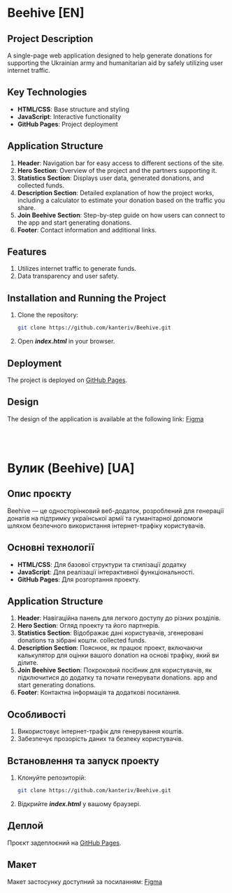 # Beehive [EN]

## Project Description

A single-page web application designed to help generate donations for supporting
the Ukrainian army and humanitarian aid by safely utilizing user internet
traffic.

## Key Technologies

- **HTML/CSS**: Base structure and styling
- **JavaScript**: Interactive functionality
- **GitHub Pages**: Project deployment

## Application Structure

1. **Header**: Navigation bar for easy access to different sections of the site.
2. **Hero Section**: Overview of the project and the partners supporting it.
3. **Statistics Section**: Displays user data, generated donations, and
   collected funds.
4. **Description Section**: Detailed explanation of how the project works,
   including a calculator to estimate your donation based on the traffic you
   share.
5. **Join Beehive Section**: Step-by-step guide on how users can connect to the
   app and start generating donations.
6. **Footer**: Contact information and additional links.

## Features

1. Utilizes internet traffic to generate funds.
2. Data transparency and user safety.

## Installation and Running the Project

1. Clone the repository:
   ```bash
   git clone https://github.com/kanteriv/Beehive.git
   ```
2. Open **_index.html_** in your browser.

## Deployment

The project is deployed on [GitHub Pages](https://kanteriv.github.io/Beehive/).

## Design

The design of the application is available at the following link:
[Figma](<https://www.figma.com/design/uZp8CBuLxkFwmabmqNkPuj/HIVE-(Copy)?node-id=39-1230&node-type=frame&t=zmClAg35DrMB9tMP-0>)

<br>
<br>

# Вулик (Beehive) [UA]

## Опис проєкту

Beehive — це односторінковий веб-додаток, розроблений для генерації донатів на
підтримку української армії та гуманітарної допомоги шляхом безпечного
використання інтернет-трафіку користувачів.

## Основні технології

- **HTML/CSS**: Для базової структури та стилізації додатку
- **JavaScript**: Для реалізації інтерактивної функціональності.
- **GitHub Pages**: Для розгортання проекту.

## Application Structure

1. **Header**: Навігаційна панель для легкого доступу до різних розділів.
2. **Hero Section**: Огляд проекту та його партнерів.
3. **Statistics Section**: Відображає дані користувачів, згенеровані donations
   та зібрані кошти. collected funds.
4. **Description Section**: Пояснює, як працює проект, включаючи калькулятор для
   оцінки вашого donation на основі трафіку, який ви ділите.
5. **Join Beehive Section**: Покроковий посібник для користувачів, як
   підключитися до додатку та почати генерувати donations. app and start
   generating donations.
6. **Footer**: Контактна інформація та додаткові посилання.

## Особливості

1. Використовує інтернет-трафік для генерування коштів.
2. Забезпечує прозорість даних та безпеку користувачів.

## Встановлення та запуск проекту

1. Клонуйте репозиторій:
   ```bash
   git clone https://github.com/kanteriv/Beehive.git
   ```
2. Відкрийте **_index.html_** у вашому браузері.

## Деплой

Проєкт задеплоєний на [GitHub Pages](https://kanteriv.github.io/Beehive/).

## Макет

Макет застосунку доступний за посиланням:
[Figma](<https://www.figma.com/design/uZp8CBuLxkFwmabmqNkPuj/HIVE-(Copy)?node-id=39-1230&node-type=frame&t=zmClAg35DrMB9tMP-0>)
